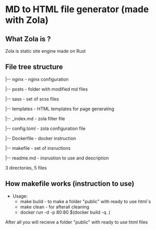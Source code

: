 # MD to HTML file generator (made with Zola)

## What Zola is ?

Zola is static site engine made on Rust

## File tree structure 

|-- nginx         - nginx configuration

|-- posts         - folder with modified md files 

|-- sass          - set of scss files

|-- templates     - HTML templates for page generating

|-- _index.md     - zola filter file

|-- config.toml   - zola configuration file

|-- Dockerfile    - docker instruction 

|-- makefile      - set of insructions

|-- readme.md     - insrustion to use and description


3 directories, 5 files

## How makefile works (instruction to use)

- Usage: 
    - make build - to make a folder "public" with ready to use html`s
    - make clean - for afterall cleaning
    - docker run -d -p 80:80 $(docker build -q .)

After all you will recieve a folder "public" with ready to use html files